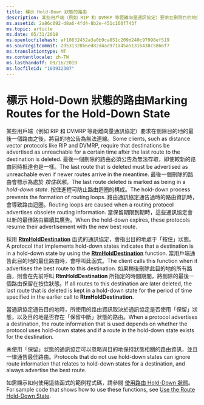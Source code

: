 ```yaml
---
title: 標示 Hold-Down 狀態的路由
description: 某些用戶端（例如 RIP 和 DVMRP 等距離向量通訊協定）要求在刪除目的地的最後一個路由之後，將目的地公告為無法連線。
ms.assetid: 2a86c092-d8a6-4fd4-8b2e-451c160f743f
ms.topic: article
ms.date: 05/31/2018
ms.openlocfilehash: af10832452a3a0b9ca851c209d240c97998ef519
ms.sourcegitcommit: 2d531328b6ed82d4ad971a45a5131b430c5866f7
ms.translationtype: MT
ms.contentlocale: zh-TW
ms.lasthandoff: 09/16/2019
ms.locfileid: "103932307"
---
```

# <a name="marking-routes-for-the-hold-down-state"></a><span data-ttu-id="98ebf-103">標示 Hold-Down 狀態的路由</span><span class="sxs-lookup"><span data-stu-id="98ebf-103">Marking Routes for the Hold-Down State</span></span>

<span data-ttu-id="98ebf-104">某些用戶端（例如 RIP 和 DVMRP 等距離向量通訊協定）要求在刪除目的地的最後一個路由之後，將目的地公告為無法連線。</span><span class="sxs-lookup"><span data-stu-id="98ebf-104">Some clients, such as distance vector protocols like RIP and DVMRP, require that destinations be advertised as unreachable for a certain time after the last route to the destination is deleted.</span></span> <span data-ttu-id="98ebf-105">最後一個刪除的路由必須公告為無法存取，即使較新的路由同時抵達也是一樣。</span><span class="sxs-lookup"><span data-stu-id="98ebf-105">The last route that is deleted must be advertised as unreachable even if newer routes arrive in the meantime.</span></span> <span data-ttu-id="98ebf-106">最後一個刪除的路由會標示為處於 *按住狀態*。</span><span class="sxs-lookup"><span data-stu-id="98ebf-106">The last route deleted is marked as being in a *hold-down state*.</span></span> <span data-ttu-id="98ebf-107">按住進程可防止路由迴圈的構成。</span><span class="sxs-lookup"><span data-stu-id="98ebf-107">The hold-down process prevents the formation of routing loops.</span></span> <span data-ttu-id="98ebf-108">路由通訊協定通告過時的路由資訊時，會導致路由迴圈。</span><span class="sxs-lookup"><span data-stu-id="98ebf-108">Routing loops are caused when a routing protocol advertises obsolete routing information.</span></span> <span data-ttu-id="98ebf-109">當保留期限到期時，這些通訊協定會以新的最佳路由繼續其廣告。</span><span class="sxs-lookup"><span data-stu-id="98ebf-109">When the hold-down expires, these protocols resume their advertisement with the new best route.</span></span>

<span data-ttu-id="98ebf-110">採用 [**RtmHoldDestination**](/windows/desktop/api/Rtmv2/nf-rtmv2-rtmholddestination) 函式的通訊協定，會指出目的地處于「按住」狀態。</span><span class="sxs-lookup"><span data-stu-id="98ebf-110">A protocol that implements hold-down states indicates that a destination is in a hold-down state by using the [**RtmHoldDestination**](/windows/desktop/api/Rtmv2/nf-rtmv2-rtmholddestination) function.</span></span> <span data-ttu-id="98ebf-111">當用戶端通告此目的地的最佳路由時，會呼叫此函式。</span><span class="sxs-lookup"><span data-stu-id="98ebf-111">The client calls this function when it advertises the best route to this destination.</span></span> <span data-ttu-id="98ebf-112">如果稍後刪除此目的地的所有路由，則會在先前呼叫 **RtmHoldDestination** 所指定的時間期間，將刪除的最後一個路由保留在按住狀態。</span><span class="sxs-lookup"><span data-stu-id="98ebf-112">If all routes to this destination are later deleted, the last route that is deleted is kept in a hold-down state for the period of time specified in the earlier call to **RtmHoldDestination**.</span></span>

<span data-ttu-id="98ebf-113">當通訊協定通告目的地時，所使用的路由資訊取決於通訊協定是否使用「保留」狀態，以及目的地是否存在「保留中斷」狀態的路由。</span><span class="sxs-lookup"><span data-stu-id="98ebf-113">When a protocol advertises a destination, the route information that is used depends on whether the protocol uses hold-down states and if a route in the hold-down state exists for the destination.</span></span>

<span data-ttu-id="98ebf-114">未使用「保留」狀態的通訊協定可以忽略與目的地保持狀態相關的路由資訊，並且一律通告最佳路由。</span><span class="sxs-lookup"><span data-stu-id="98ebf-114">Protocols that do not use hold-down states can ignore route information that relates to hold-down states for a destination, and always advertise the best route.</span></span>

<span data-ttu-id="98ebf-115">如需顯示如何使用這些函式的範例程式碼，請參閱 [使用路由 Hold-Down 狀態](use-the-route-hold-down-state.md)。</span><span class="sxs-lookup"><span data-stu-id="98ebf-115">For sample code that shows how to use these functions, see [Use the Route Hold-Down State](use-the-route-hold-down-state.md).</span></span>

 

 




